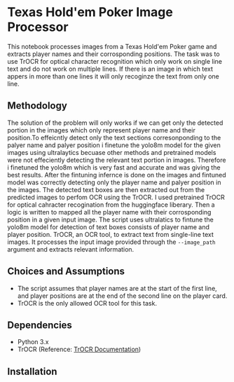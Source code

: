 # Texas Hold'em Poker Image Processor

This notebook processes images from a Texas Hold'em Poker game and extracts player names and their corrosponding positions. The task was to use TrOCR for optical character recognition which only work on single line text and do not work on multiple lines. If there is an image in which text appers in more than one lines it will only recoginze the text from only one line. 

## Methodology

The solution of the problem will only works if we can get only the detected portion in the images which only represent player name and their position.To effeicntly detect only the text sections corresonponding to the palyer name and palyer position i finetune the yolo8m model for the given images using ultralaytics becuase other methods and pretrained models were not effeciently detecting the relevant text portion in images. Therefore i finetuned the yolo8m which is very fast and accurate and was giving the best results.
After the fintuning infernce is done on the images and fintuned model was correctly detecting only the player name and palyer position in the images. The detected text boxes are then extracted out from the predicted images to perfom OCR using the TrOCR. I used pretrained TrOCR for optical cahracter recogination from the huggingface liberary. Then a logic is written to mapped all the player name with their corrosponding position in a given input image.
The script uses ultralatics to fintune the yolo8m model for detection of text boxes consists of player name and player position. TrOCR, an OCR tool, to extract text from single-line text images. It processes the input image provided through the `--image_path` argument and extracts relevant information.

## Choices and Assumptions

- The script assumes that player names are at the start of the first line, and player positions are at the end of the second line on the player card.
- TrOCR is the only allowed OCR tool for this task.

## Dependencies

- Python 3.x
- TrOCR (Reference: [TrOCR Documentation](link-to-TrOCR-docs))

## Installation

